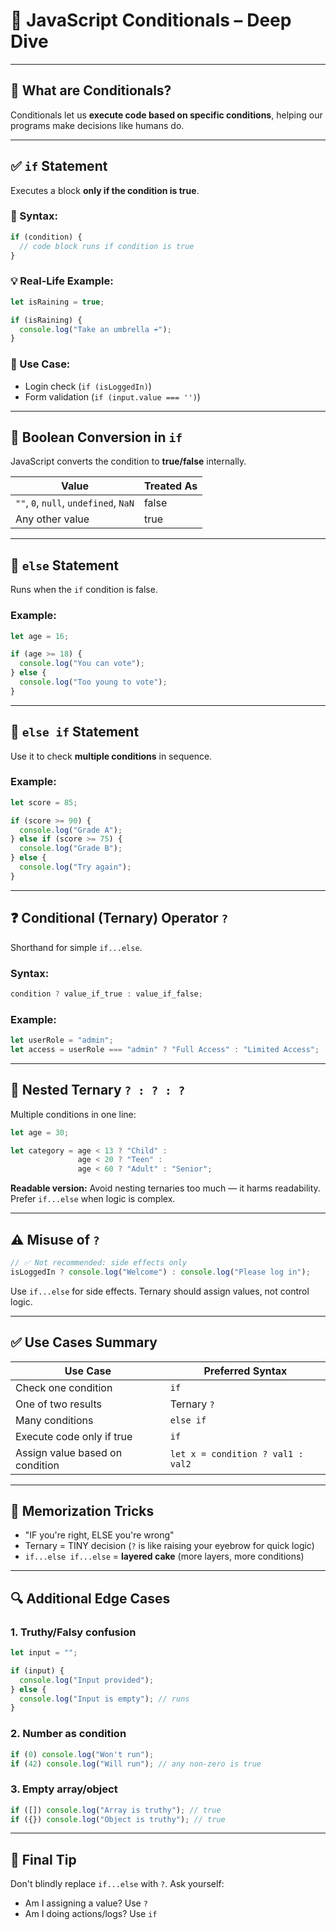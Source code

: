 
# 🧠 JavaScript Conditionals – Deep Dive

---

## 🔹 What are Conditionals?

Conditionals let us **execute code based on specific conditions**, helping our programs make decisions like humans do.

---

## ✅ `if` Statement

Executes a block **only if the condition is true**.

### 🔸 Syntax:
```js
if (condition) {
  // code block runs if condition is true
}
````

### 💡 Real-Life Example:

```js
let isRaining = true;

if (isRaining) {
  console.log("Take an umbrella ☔");
}
```

### 🧪 Use Case:

* Login check (`if (isLoggedIn)`)
* Form validation (`if (input.value === '')`)

---

## 🔸 Boolean Conversion in `if`

JavaScript converts the condition to **true/false** internally.

| Value                                 | Treated As |
| ------------------------------------- | ---------- |
| `""`, `0`, `null`, `undefined`, `NaN` | false      |
| Any other value                       | true       |

---

## 🔁 `else` Statement

Runs when the `if` condition is false.

### Example:

```js
let age = 16;

if (age >= 18) {
  console.log("You can vote");
} else {
  console.log("Too young to vote");
}
```

---

## 🔄 `else if` Statement

Use it to check **multiple conditions** in sequence.

### Example:

```js
let score = 85;

if (score >= 90) {
  console.log("Grade A");
} else if (score >= 75) {
  console.log("Grade B");
} else {
  console.log("Try again");
}
```

---

## ❓ Conditional (Ternary) Operator `?`

Shorthand for simple `if...else`.

### Syntax:

```js
condition ? value_if_true : value_if_false;
```

### Example:

```js
let userRole = "admin";
let access = userRole === "admin" ? "Full Access" : "Limited Access";
```

---

## 🧩 Nested Ternary `? : ? : ?`

Multiple conditions in one line:

```js
let age = 30;

let category = age < 13 ? "Child" :
               age < 20 ? "Teen" :
               age < 60 ? "Adult" : "Senior";
```

**Readable version:**
Avoid nesting ternaries too much — it harms readability. Prefer `if...else` when logic is complex.

---

## ⚠️ Misuse of `?`

```js
// ✅ Not recommended: side effects only
isLoggedIn ? console.log("Welcome") : console.log("Please log in");
```

Use `if...else` for side effects. Ternary should assign values, not control logic.

---

## ✅ Use Cases Summary

| Use Case                        | Preferred Syntax                  |
| ------------------------------- | --------------------------------- |
| Check one condition             | `if`                              |
| One of two results              | Ternary `?`                       |
| Many conditions                 | `else if`                         |
| Execute code only if true       | `if`                              |
| Assign value based on condition | `let x = condition ? val1 : val2` |

---

## 🧠 Memorization Tricks

* "IF you're right, ELSE you're wrong"
* Ternary = TINY decision (`?` is like raising your eyebrow for quick logic)
* `if...else if...else` = **layered cake** (more layers, more conditions)

---

## 🔍 Additional Edge Cases

### 1. Truthy/Falsy confusion

```js
let input = "";

if (input) {
  console.log("Input provided");
} else {
  console.log("Input is empty"); // runs
}
```

### 2. Number as condition

```js
if (0) console.log("Won't run");
if (42) console.log("Will run"); // any non-zero is true
```

### 3. Empty array/object

```js
if ([]) console.log("Array is truthy"); // true
if ({}) console.log("Object is truthy"); // true
```

---

## 📌 Final Tip

Don't blindly replace `if...else` with `?`. Ask yourself:

* Am I assigning a value? Use `?`
* Am I doing actions/logs? Use `if`



